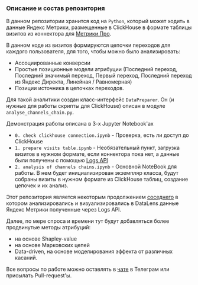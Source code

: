 ### Описание и состав репозитория

В данном репозитории хранится код на `Python`, который может ходить в данные Яндекс Метрики, размещенные в ClickHouse в формате таблицы визитов из коннектора для [Метрики Про](https://yandex.ru/support/metrica/pro/cloud.html).

В данном коде из визитов формируются цепочки переходов для каждого пользователя, для того, чтобы можно было анализировать:
* Ассоциированные конверсии
* Простые позиционные модели атрибуции (Последний переход, Последний значимый переход, Первый переход, Последний переход из Яндекс Директа, Линейная / Равномерная)
* Позиции источника в цепочках переходов.

Для такой аналитики создан класс-интерфейс `DataPreparer`. Он (и нужные для работы скрипты для ClickHouse) описан в модуле `analyse_channels_chain.py`.

Демонстрация работы описана в 3-х Jupyter Notebook'ах
* `0. check clickhouse connection.ipynb` - Проверка, есть ли доступ до ClickHouse
* `1. prepare visits table.ipynb` - Необязательный пункт, загрузка визитов в нужном формате, если коннектора пока нет, а данные были получены с помощью [Logs API](https://yandex.ru/dev/metrika/doc/api2/logs/intro.html)
* `2. analysis of channels chains.ipynb` - Основной NoteBook для работы. В нем будет инициализирован экземпляр класса, будут собраны визиты в нужном формате из ClickHouse таблиц, создание цепочек и их анализ.

Этот репозитория является некоторым продолжением [соседнего](https://github.com/zhdanchik/yandex_metrika_cloud_case) в котором анализировались и визуализировались в DataLens данные Яндекс Метрики полученные через Logs API. 

Далее, по мере спроса и времени тут будут добавляться более продвинутые методы атрибуций:
- на основе Shapley-value
- на основе Марковских цепей
- Data-driven, на основе моделирования эффекта от различных касаний.

Все вопросы по работе можно оставлять в [чате](https://t.me/+iOX-bP4j-xg2MWMy) в Телеграм или присылать Pull-request'ы. 
